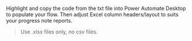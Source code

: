 Highlight and copy the code from the txt file into Power Automate Desktop to populate your flow.
Then adjust Excel column headers/layout to suits your progress note reports. 
> Use .xlsx files only, no csv files. 

